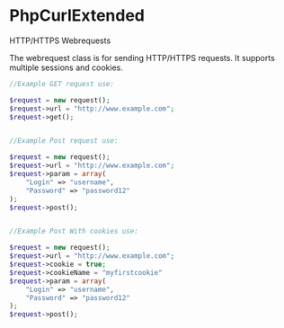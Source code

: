 # PhpCurlExtended
HTTP/HTTPS Webrequests

The webrequest class is for sending HTTP/HTTPS requests. It supports multiple sessions and cookies. 


```php
//Example GET request use:

$request = new request();
$request->url = "http://www.example.com";
$request->get();


//Example Post request use:

$request = new request();
$request->url = "http://www.example.com";
$request->param = array(
    "Login" => "username",
    "Password" => "password12"
);
$request->post();


//Example Post With cookies use:

$request = new request();
$request->url = "http://www.example.com";
$request->cookie = true;
$request->cookieName = "myfirstcookie"
$request->param = array(
    "Login" => "username",
    "Password" => "password12"
);
$request->post();
```
